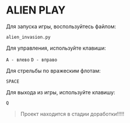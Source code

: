 # ALIEN PLAY

Для запуска игры, воспользуйтесь файлом:

```alien_invasion.py```

Для управления, используйте клавиши:

```A - влево```
```D - вправо```

Для стрельбы по вражеским флотам:

```SPACE```

Для выхода из игры, используйте клавишу: 

```Q```

> Проект находится в стадии доработки!!!!!
